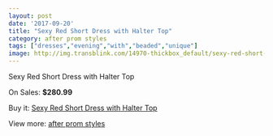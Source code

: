```yaml
---
layout: post
date: '2017-09-20'
title: "Sexy Red Short Dress with Halter Top"
category: after prom styles
tags: ["dresses","evening","with","beaded","unique"]
image: http://img.transblink.com/14970-thickbox_default/sexy-red-short-dress-with-halter-top.jpg
---
```

Sexy Red Short Dress with Halter Top

On Sales: **$280.99**
<a href="https://www.transblink.com/en/after-prom-styles/4774-sexy-red-short-dress-with-halter-top.html"><amp-img layout="responsive" width="600" height="600" src="//img.transblink.com/14970-thickbox_default/sexy-red-short-dress-with-halter-top.jpg" alt="Sexy Red Short Dress with Halter Top 0" /></a>
<a href="https://www.transblink.com/en/after-prom-styles/4774-sexy-red-short-dress-with-halter-top.html"><amp-img layout="responsive" width="600" height="600" src="//img.transblink.com/14974-thickbox_default/sexy-red-short-dress-with-halter-top.jpg" alt="Sexy Red Short Dress with Halter Top 1" /></a>
<a href="https://www.transblink.com/en/after-prom-styles/4774-sexy-red-short-dress-with-halter-top.html"><amp-img layout="responsive" width="600" height="600" src="//img.transblink.com/14973-thickbox_default/sexy-red-short-dress-with-halter-top.jpg" alt="Sexy Red Short Dress with Halter Top 2" /></a>
<a href="https://www.transblink.com/en/after-prom-styles/4774-sexy-red-short-dress-with-halter-top.html"><amp-img layout="responsive" width="600" height="600" src="//img.transblink.com/14972-thickbox_default/sexy-red-short-dress-with-halter-top.jpg" alt="Sexy Red Short Dress with Halter Top 3" /></a>
<a href="https://www.transblink.com/en/after-prom-styles/4774-sexy-red-short-dress-with-halter-top.html"><amp-img layout="responsive" width="600" height="600" src="//img.transblink.com/14971-thickbox_default/sexy-red-short-dress-with-halter-top.jpg" alt="Sexy Red Short Dress with Halter Top 4" /></a>

Buy it: [Sexy Red Short Dress with Halter Top](https://www.transblink.com/en/after-prom-styles/4774-sexy-red-short-dress-with-halter-top.html "Sexy Red Short Dress with Halter Top")

View more: [after prom styles](https://www.transblink.com/en/55-after-prom-styles "after prom styles")